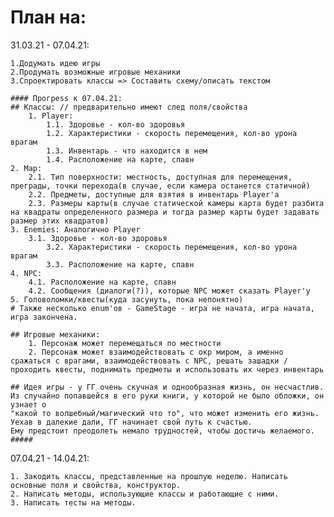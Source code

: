# План на:
  31.03.21 - 07.04.21: 
  
    1.Додумать идею игры
    2.Продумать возможные игровые механики
    3.Спроектировать классы => Составить схему/описать текстом
    
    #### Прогреss к 07.04.21:
    ## Классы: // предварительно имеют след поля/свойства
    	1. Player: 
    		1.1. Здоровье - кол-во здоровья
    		1.2. Характеристики - скорость перемещения, кол-во урона врагам
    		1.3. Инвентарь - что находится в нем
    		1.4. Расположение на карте, спавн
	2. Map:
		2.1. Тип поверхности: местность, доступная для перемещения, преграды, точки перехода(в случае, если камера останется статичной)
		2.2. Предметы, доступные для взятия в инвентарь Player'а
		2.3. Размеры карты(в случае статической камеры карта будет разбита на квадраты определенного размера и тогда размер карты будет задавать размер этих квадратов)
	3. Enemies: Аналогично Player
		3.1. Здоровье - кол-во здоровья
    		3.2. Характеристики - скорость перемещения, кол-во урона врагам
    		3.3. Расположение на карте, спавн
	4. NPC:
		4.1. Расположение на карте, спавн
		4.2. Сообщения (диалоги(?)), которые NPC может сказать Player'у	
	5. Головоломки/квесты(куда засунуть, пока непонятно)
	# Также несколько enum'ов - GameStage - игра не начата, игра начата, игра закончена.
	
	## Игровые механики:
		1. Персонаж может перемещаться по местности
		2. Персонаж может взаимодействовать с окр миром, а именно сражаться с врагами, взаимодействовать с NPC, решать зашадки / проходить квесты, поднимать предметы и использовать их через инвентарь

 	## Идея игры - у ГГ очень скучная и однообразная жизнь, он несчастлив. Из случайно попавшейся в его руки книги, у которой не было обложки, он узнает о 
	"какой то волшебный/магический что то", что может изменить его жизнь. Уехав в далекие дали, ГГ начинает свой путь к счастью. 
	Ему предстоит преодолеть немало трудностей, чтобы достичь желаемого.
	#####
	
  07.04.21 - 14.04.21:
	
	1. Закодить классы, представленные на прошлую неделю. Написать основные поля и свойства, конструктор.
	2. Написать методы, использующие классы и работающие с ними. 
	3. Написать тесты на методы.



